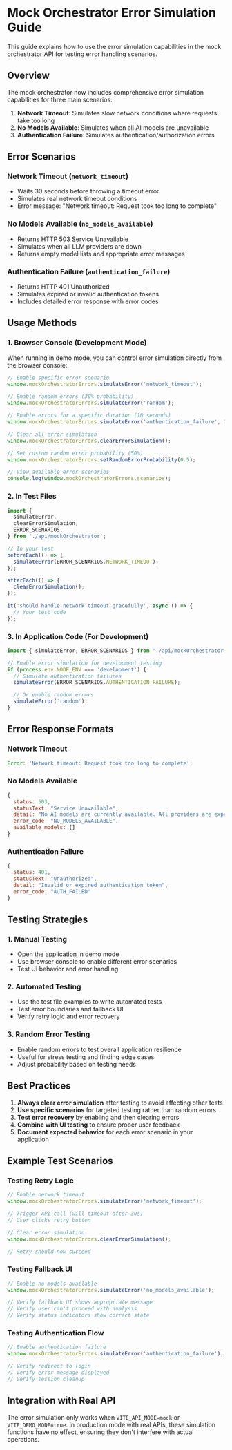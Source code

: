 # Mock Orchestrator Error Simulation Guide

This guide explains how to use the error simulation capabilities in the mock orchestrator API for testing error handling scenarios.

## Overview

The mock orchestrator now includes comprehensive error simulation capabilities for three main scenarios:

1. **Network Timeout**: Simulates slow network conditions where requests take too long
2. **No Models Available**: Simulates when all AI models are unavailable
3. **Authentication Failure**: Simulates authentication/authorization errors

## Error Scenarios

### Network Timeout (`network_timeout`)

- Waits 30 seconds before throwing a timeout error
- Simulates real network timeout conditions
- Error message: "Network timeout: Request took too long to complete"

### No Models Available (`no_models_available`)

- Returns HTTP 503 Service Unavailable
- Simulates when all LLM providers are down
- Returns empty model lists and appropriate error messages

### Authentication Failure (`authentication_failure`)

- Returns HTTP 401 Unauthorized
- Simulates expired or invalid authentication tokens
- Includes detailed error response with error codes

## Usage Methods

### 1. Browser Console (Development Mode)

When running in demo mode, you can control error simulation directly from the browser console:

```javascript
// Enable specific error scenario
window.mockOrchestratorErrors.simulateError('network_timeout');

// Enable random errors (30% probability)
window.mockOrchestratorErrors.simulateError('random');

// Enable errors for a specific duration (10 seconds)
window.mockOrchestratorErrors.simulateError('authentication_failure', 10000);

// Clear all error simulation
window.mockOrchestratorErrors.clearErrorSimulation();

// Set custom random error probability (50%)
window.mockOrchestratorErrors.setRandomErrorProbability(0.5);

// View available error scenarios
console.log(window.mockOrchestratorErrors.scenarios);
```

### 2. In Test Files

```javascript
import {
  simulateError,
  clearErrorSimulation,
  ERROR_SCENARIOS,
} from './api/mockOrchestrator';

// In your test
beforeEach(() => {
  simulateError(ERROR_SCENARIOS.NETWORK_TIMEOUT);
});

afterEach(() => {
  clearErrorSimulation();
});

it('should handle network timeout gracefully', async () => {
  // Your test code
});
```

### 3. In Application Code (For Development)

```javascript
import { simulateError, ERROR_SCENARIOS } from './api/mockOrchestrator';

// Enable error simulation for development testing
if (process.env.NODE_ENV === 'development') {
  // Simulate authentication failures
  simulateError(ERROR_SCENARIOS.AUTHENTICATION_FAILURE);

  // Or enable random errors
  simulateError('random');
}
```

## Error Response Formats

### Network Timeout

```javascript
Error: 'Network timeout: Request took too long to complete';
```

### No Models Available

```javascript
{
  status: 503,
  statusText: "Service Unavailable",
  detail: "No AI models are currently available. All providers are experiencing issues.",
  error_code: "NO_MODELS_AVAILABLE",
  available_models: []
}
```

### Authentication Failure

```javascript
{
  status: 401,
  statusText: "Unauthorized",
  detail: "Invalid or expired authentication token",
  error_code: "AUTH_FAILED"
}
```

## Testing Strategies

### 1. Manual Testing

- Open the application in demo mode
- Use browser console to enable different error scenarios
- Test UI behavior and error handling

### 2. Automated Testing

- Use the test file examples to write automated tests
- Test error boundaries and fallback UI
- Verify retry logic and error recovery

### 3. Random Error Testing

- Enable random errors to test overall application resilience
- Useful for stress testing and finding edge cases
- Adjust probability based on testing needs

## Best Practices

1. **Always clear error simulation** after testing to avoid affecting other tests
2. **Use specific scenarios** for targeted testing rather than random errors
3. **Test error recovery** by enabling and then clearing errors
4. **Combine with UI testing** to ensure proper user feedback
5. **Document expected behavior** for each error scenario in your application

## Example Test Scenarios

### Testing Retry Logic

```javascript
// Enable network timeout
window.mockOrchestratorErrors.simulateError('network_timeout');

// Trigger API call (will timeout after 30s)
// User clicks retry button

// Clear error simulation
window.mockOrchestratorErrors.clearErrorSimulation();

// Retry should now succeed
```

### Testing Fallback UI

```javascript
// Enable no models available
window.mockOrchestratorErrors.simulateError('no_models_available');

// Verify fallback UI shows appropriate message
// Verify user can't proceed with analysis
// Verify status indicators show correct state
```

### Testing Authentication Flow

```javascript
// Enable authentication failure
window.mockOrchestratorErrors.simulateError('authentication_failure');

// Verify redirect to login
// Verify error message displayed
// Verify session cleanup
```

## Integration with Real API

The error simulation only works when `VITE_API_MODE=mock` or `VITE_DEMO_MODE=true`. In production mode with real APIs, these simulation functions have no effect, ensuring they don't interfere with actual operations.
